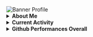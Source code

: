 <div>
  <img alt="Banner Profile" src="https://github.com/nullsec45/nullsec45/assets/107412463/e5d4352c-9f95-437c-a1fc-92362937e584"/>
</div>
<details>
  <summary><b>About Me</b></summary>
  <div>
    <p>
      Hi, I'm Rama Fajar Fadhillah, You can call me Rama or Fajar. I'm a Fullstack Engineer, GNU/Linux Enthusiast, and Cyber Security Learner. I'm
      interested to programming, GNU/Linux, and Cyber Security. I'm using programming language PHP, Javasript, and Golang</p>
  </div>
  
</details>
<details>
  <summary><b>Current Activity</b></summary>

  - 🎓 Study at <a href="https://nurulfikri.ac.id">STT Terpadu Nurul Fikri</a>
  - 🔖 Contributor at <a href="https://blankon.id/">Blank On Linux </a>
  - 👨‍💻 Fullstack Engineer at <a href="https://ciptadrasoft.com/">Ciptadrasoft</a>
</details>
<details>
  <summary><b>Github Performances Overall</b></summary>
  
  <div>
     <p align="center">
        Total Visitors <br>
        <img src="https://profile-counter.glitch.me/nullsec45/count.svg" />
     </p>
     <hr />
     <img alt="Top Language" src="https://github-readme-stats.vercel.app/api/top-langs/?bg_color=00000000&username=nullsec45&langs_count=8,&hide_border=true&title_color=0E98E5&text_color=0E98E5"/><br>
     <img alt="GitHub Stats" src="https://github-readme-stats.vercel.app/api?bg_color=00000000&username=nullsec45&show_icons=true&hide=issues,commits&hide_border=true&icon_color=0E98E5&title_color=0E98E5text_color=0E98E5"/>
   
 </div>
</details>

